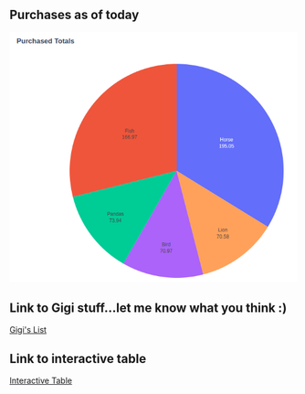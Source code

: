 ## Purchases as of today

![pie-chart](assets/images/purchases.png)

## Link to Gigi stuff...let me know what you think :)
[Gigi's List](https://www.amazon.com/hz/wishlist/ls/3GK3IRIXKIWZF/ref=nav_wishlist_lists_1)

## Link to interactive table
[Interactive Table](https://hfrancomiranda.github.io/plotly-charts/xmas-table.html)
